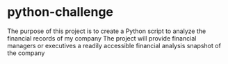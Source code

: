 # python-challenge
The purpose of this project is to create a Python script to analyze the financial records of my company
The project will provide financial managers or executives a readily accessible financial analysis snapshot of the company

